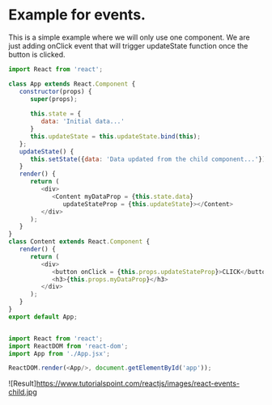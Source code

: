 # Example for events.

This is a simple example where we will only use one component. We are just adding onClick event that will trigger updateState function once the button is clicked.

```javascript
import React from 'react';

class App extends React.Component {
   constructor(props) {
      super(props);
      
      this.state = {
         data: 'Initial data...'
      }
      this.updateState = this.updateState.bind(this);
   };
   updateState() {
      this.setState({data: 'Data updated from the child component...'})
   }
   render() {
      return (
         <div>
            <Content myDataProp = {this.state.data} 
               updateStateProp = {this.updateState}></Content>
         </div>
      );
   }
}
class Content extends React.Component {
   render() {
      return (
         <div>
            <button onClick = {this.props.updateStateProp}>CLICK</button>
            <h3>{this.props.myDataProp}</h3>
         </div>
      );
   }
}
export default App;
```

```javascript

import React from 'react';
import ReactDOM from 'react-dom';
import App from './App.jsx';

ReactDOM.render(<App/>, document.getElementById('app'));
```

![Result]https://www.tutorialspoint.com/reactjs/images/react-events-child.jpg
